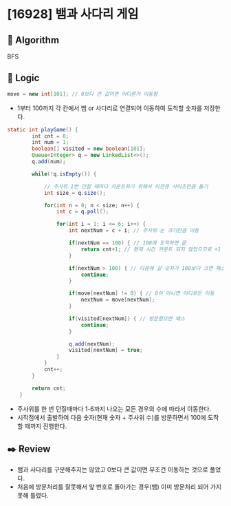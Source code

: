 # [16928] 뱀과 사다리 게임

## :pushpin: **Algorithm**

BFS

## :round_pushpin: **Logic**

```java
move = new int[101]; // 0보다 큰 값이면 어디론가 이동함
```

- 1부터 100까지 각 칸에서 뱀 or 사다리로 연결되어 이동하여 도착할 숫자를 저장한다.

```java
static int playGame() {
		int cnt = 0;
		int num = 1;
		boolean[] visited = new boolean[101];
		Queue<Integer> q = new LinkedList<>();
		q.add(num);

		while(!q.isEmpty()) {

			// 주사위 1번 던질 때마다 카운트하기 위해서 이전큐 사이즈만큼 돌기
			int size = q.size();

			for(int n = 0; n < size; n++) {
				int c = q.poll();

				for(int i = 1; i <= 6; i++) {
					int nextNum = c + i; // 주사위 눈 크기만큼 이동

					if(nextNum == 100) { // 100에 도착하면 끝
						return cnt+1; // 현재 시간 카운트 되지 않았으므로 +1 해서 리턴
					}

					if(nextNum > 100) { // 다음에 갈 숫자가 100보다 크면 패스
						continue;
					}

					if(move[nextNum] != 0) { // 0이 아니면 어디로든 이동
						nextNum = move[nextNum];
					}

					if(visited[nextNum]) { // 방문했으면 패스
						continue;
					}

					q.add(nextNum);
					visited[nextNum] = true;
				}
			}
			cnt++;
		}

		return cnt;
	}
```

- 주사위를 한 번 던질때마다 1-6까지 나오는 모든 경우의 수에 따라서 이동한다.
- 시작점에서 출발하여 다음 숫자(현재 숫자 + 주사위 수)를 방문하면서 100에 도착할 때까지 진행한다.

## :black_nib: **Review**

- 뱀과 사다리를 구분해주지는 않았고 0보다 큰 값이면 무조건 이동하는 것으로 풀었다.
- 처음에 방문처리를 잘못해서 앞 번호로 돌아가는 경우(뱀) 이미 방문처리 되어 가지 못해 틀렸다.
